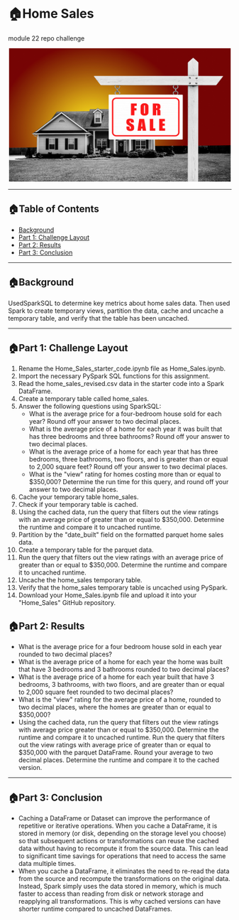 # 🏠Home Sales
module 22 repo challenge


<p align="center">
<img src="Images/home_sale.jpg" alt="crypto graphic" width="500" height="300"  >
</p>
  
---
## 🏠Table of Contents

- [Background](#background)
- [Part 1: Challenge Layout](#layout)
- [Part 2: Results](#result)
- [Part 3: Conclusion](#conclusion)

---
## 🏠Background <a name="background"></a>

UsedSparkSQL to determine key metrics about home sales data. Then used Spark to create temporary views, partition the data, cache and uncache a temporary table, and verify that the table has been uncached.

---
## 🏠Part 1: Challenge Layout <a name="layout"></a>

1. Rename the Home_Sales_starter_code.ipynb file as Home_Sales.ipynb.
2. Import the necessary PySpark SQL functions for this assignment.
3. Read the home_sales_revised.csv data in the starter code into a Spark DataFrame.
4. Create a temporary table called home_sales.
5. Answer the following questions using SparkSQL:
   -  What is the average price for a four-bedroom house sold for each year? Round off your answer to two decimal places.
   -  What is the average price of a home for each year it was built that has three bedrooms and three bathrooms? Round off your answer to two decimal places.
   -  What is the average price of a home for each year that has three bedrooms, three bathrooms, two floors, and is greater than or equal to 2,000 square feet? Round off your answer to two decimal places.
   -  What is the "view" rating for homes costing more than or equal to $350,000? Determine the run time for this query, and round off your answer to two decimal places.
6. Cache your temporary table home_sales.
7. Check if your temporary table is cached.
8. Using the cached data, run the query that filters out the view ratings with an average price of greater than or equal to $350,000. Determine the runtime and compare it to uncached runtime.
9. Partition by the "date_built" field on the formatted parquet home sales data.
10. Create a temporary table for the parquet data.
11. Run the query that filters out the view ratings with an average price of greater than or equal to $350,000. Determine the runtime and compare it to uncached runtime.
12. Uncache the home_sales temporary table.
13. Verify that the home_sales temporary table is uncached using PySpark.
14. Download your Home_Sales.ipynb file and upload it into your "Home_Sales" GitHub repository.

## 🏠Part 2: Results <a name="result"></a>
-  What is the average price for a four bedroom house sold in each year rounded to two decimal places?
-  What is the average price of a home for each year the home was built that have 3 bedrooms and 3 bathrooms rounded to two decimal places?
-  What is the average price of a home for each year built that have 3 bedrooms, 3 bathrooms, with two floors, and are greater than or equal to 2,000 square feet rounded to two decimal places?
-  What is the "view" rating for the average price of a home, rounded to two decimal places, where the homes are greater than
 or equal to $350,000?
-  Using the cached data, run the query that filters out the view ratings with average price
  greater than or equal to $350,000. Determine the runtime and compare it to uncached runtime.
Run the query that filters out the view ratings with average price of greater than or equal to $350,000
 with the parquet DataFrame. Round your average to two decimal places.
 Determine the runtime and compare it to the cached version.
  
---
## 🏠Part 3: Conclusion <a name="conclusion"></a>   
-  Caching a DataFrame or Dataset can improve the performance of repetitive or iterative operations. When you cache a DataFrame, it is stored in memory (or disk, depending on the storage level you choose) so that subsequent actions or transformations can reuse the cached data without having to recompute it from the source data. This can lead to significant time savings for operations that need to access the same data multiple times.
-  When you cache a DataFrame, it eliminates the need to re-read the data from the source and recompute the transformations on the original data. Instead, Spark simply uses the data stored in memory, which is much faster to access than reading from disk or network storage and reapplying all transformations. This is why cached versions can have shorter runtime compared to uncached DataFrames.
